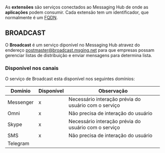 As **extensões** são serviços conectados ao Messaging Hub de onde as **aplicações** podem consumir. Cada extensão tem um identificador, que normalmente é um [FQDN](https://pt.wikipedia.org/wiki/FQDN).

## BROADCAST

O **Broadcast** é um serviço diponível no Messaging Hub atravez do endereço postmaster@broadcast.msging.net para que empresas possam gerenciar listas de distribuição e enviar mensagens para determina lista.

### Disponivel nos canais

O serviço de Broadcast esta disponível nos seguintes domínios:

|Domínio    |Disponível |Observação                                             |
|---	    |---	    |---                                                    |
|Messenger  |x          |Necessário interação prévia do usuário com o serviço   |
|Omni       |x          |Não precisa de interação do usuário                    |
|Skype      |x          |Necessário interação prévia do usuário com o serviço   |
|SMS        |x          |Não precisa de interação do usuário                    |
|Telegram   |           |                                                       |